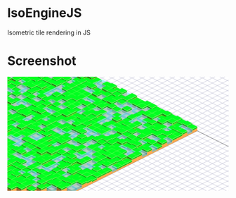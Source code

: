 # IsoEngineJS
Isometric tile rendering in JS
# Screenshot
![alt text](Screenshots/screenshot4.png "IsoEngineJS Screenshot")

